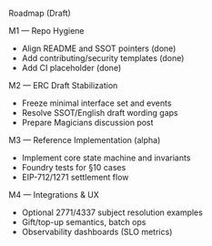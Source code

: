 Roadmap (Draft)

M1 — Repo Hygiene
- Align README and SSOT pointers (done)
- Add contributing/security templates (done)
- Add CI placeholder (done)

M2 — ERC Draft Stabilization
- Freeze minimal interface set and events
- Resolve SSOT/English draft wording gaps
- Prepare Magicians discussion post

M3 — Reference Implementation (alpha)
- Implement core state machine and invariants
- Foundry tests for §10 cases
- EIP-712/1271 settlement flow

M4 — Integrations & UX
- Optional 2771/4337 subject resolution examples
- Gift/top-up semantics, batch ops
- Observability dashboards (SLO metrics)
